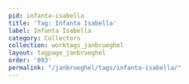 ```yaml
---
pid: infanta-isabella
title: 'Tag: Infanta Isabella'
label: Infanta Isabella
category: Collectors
collection: worktags_janbrueghel
layout: tagpage_janbrueghel
order: '093'
permalink: "/janbrueghel/tags/infanta-isabella/"
---
```

